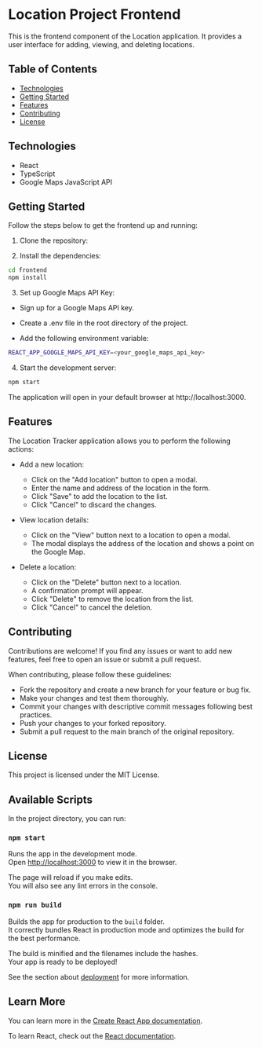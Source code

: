 # Location Project Frontend

This is the frontend component of the Location application. It provides a user interface for adding, viewing, and deleting locations.

## Table of Contents

- [Technologies](#technologies)
- [Getting Started](#getting-started)
- [Features](#features)
- [Contributing](#contributing)
- [License](#license)

## Technologies

- React
- TypeScript
- Google Maps JavaScript API

## Getting Started

Follow the steps below to get the frontend up and running:

1. Clone the repository:

2. Install the dependencies:

```bash
cd frontend
npm install
```

3. Set up Google Maps API Key:

- Sign up for a Google Maps API key.

- Create a .env file in the root directory of the project.

- Add the following environment variable:

```bash
REACT_APP_GOOGLE_MAPS_API_KEY=<your_google_maps_api_key>
```

4. Start the development server:
```bash
npm start

```

The application will open in your default browser at http://localhost:3000.

## Features
The Location Tracker application allows you to perform the following actions:

- Add a new location:

  - Click on the "Add location" button to open a modal.
  - Enter the name and address of the location in the form.
  - Click "Save" to add the location to the list.
  - Click "Cancel" to discard the changes.
- View location details:

  - Click on the "View" button next to a location to open a modal.
  - The modal displays the address of the location and shows a point on the Google Map.
- Delete a location:

  - Click on the "Delete" button next to a location.
  - A confirmation prompt will appear.
  - Click "Delete" to remove the location from the list.
  - Click "Cancel" to cancel the deletion.
## Contributing
Contributions are welcome! If you find any issues or want to add new features, feel free to open an issue or submit a pull request.

When contributing, please follow these guidelines:

- Fork the repository and create a new branch for your feature or bug fix.
- Make your changes and test them thoroughly.
- Commit your changes with descriptive commit messages following best practices.
- Push your changes to your forked repository.
- Submit a pull request to the main branch of the original repository.
## License
This project is licensed under the MIT License.

## Available Scripts

In the project directory, you can run:

### `npm start`

Runs the app in the development mode.\
Open [http://localhost:3000](http://localhost:3000) to view it in the browser.

The page will reload if you make edits.\
You will also see any lint errors in the console.

### `npm run build`

Builds the app for production to the `build` folder.\
It correctly bundles React in production mode and optimizes the build for the best performance.

The build is minified and the filenames include the hashes.\
Your app is ready to be deployed!

See the section about [deployment](https://facebook.github.io/create-react-app/docs/deployment) for more information.

## Learn More

You can learn more in the [Create React App documentation](https://facebook.github.io/create-react-app/docs/getting-started).

To learn React, check out the [React documentation](https://reactjs.org/).
